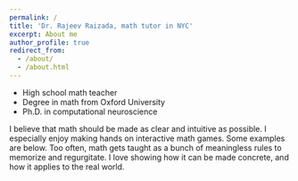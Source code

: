 ```yaml
---
permalink: /
title: 'Dr. Rajeev Raizada, math tutor in NYC'
excerpt: About me
author_profile: true
redirect_from:
  - /about/
  - /about.html
---
```


- High school math teacher
- Degree in math from Oxford University
- Ph.D. in computational neuroscience

I believe that math should be made as clear and intuitive as possible. I especially enjoy making hands on interactive math games. Some examples are below. Too often, math gets taught as a bunch of meaningless rules to memorize and regurgitate. I love showing how it can be made concrete, and how it applies to the real world.
